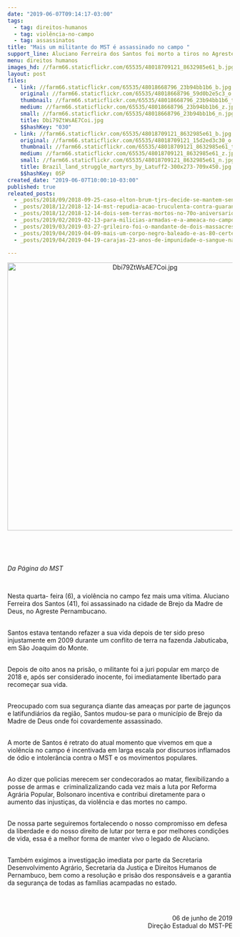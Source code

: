 ```yaml
---
date: "2019-06-07T09:14:17-03:00"
tags:
  - tag: direitos-humanos
  - tag: violência-no-campo
  - tag: assassinatos
title: "Mais um militante do MST é assassinado no campo "
support_line: Aluciano Ferreira dos Santos foi morto a tiros no Agreste Pernambucano
menu: direitos humanos
images_hd: //farm66.staticflickr.com/65535/48018709121_8632985e61_b.jpg
layout: post
files:
  - link: //farm66.staticflickr.com/65535/48018668796_23b94bb1b6_b.jpg
    original: //farm66.staticflickr.com/65535/48018668796_59d0b2e5c3_o.jpg
    thumbnail: //farm66.staticflickr.com/65535/48018668796_23b94bb1b6_t.jpg
    medium: //farm66.staticflickr.com/65535/48018668796_23b94bb1b6_z.jpg
    small: //farm66.staticflickr.com/65535/48018668796_23b94bb1b6_n.jpg
    title: Dbi79ZtWsAE7Coi.jpg
    $$hashKey: "030"
  - link: //farm66.staticflickr.com/65535/48018709121_8632985e61_b.jpg
    original: //farm66.staticflickr.com/65535/48018709121_15d2ed3c30_o.jpg
    thumbnail: //farm66.staticflickr.com/65535/48018709121_8632985e61_t.jpg
    medium: //farm66.staticflickr.com/65535/48018709121_8632985e61_z.jpg
    small: //farm66.staticflickr.com/65535/48018709121_8632985e61_n.jpg
    title: Brazil_land_struggle_martyrs_by_Latuff2-300x273-709x450.jpg
    $$hashKey: 05P
created_date: "2019-06-07T10:00:10-03:00"
published: true
releated_posts:
  - _posts/2018/09/2018-09-25-caso-elton-brum-tjrs-decide-se-mantem-sentenca-do-juri-popular-que-condenou-pm-que-matou-sem-terra.md
  - _posts/2018/12/2018-12-14-mst-repudia-acao-truculenta-contra-guarani-kaiowa-em-ms.md
  - _posts/2018/12/2018-12-14-dois-sem-terras-mortos-no-70o-aniversario-da-declaracao-universal-dos-direitos-humanos.md
  - _posts/2019/02/2019-02-13-para-milicias-armadas-e-a-ameaca-no-campo.md
  - _posts/2019/03/2019-03-27-grileiro-foi-o-mandante-de-dois-massacres-na-regiao-de-tucurui-pa-que-vitimaram-seis-pessoas.md
  - _posts/2019/04/2019-04-09-mais-um-corpo-negro-baleado-e-as-80-certezas-do-exercito-brasileiro.md
  - _posts/2019/04/2019-04-19-carajas-23-anos-de-impunidade-o-sangue-nao-para-de-derramar.md

---
```

<p style="text-align:center"><img alt="Dbi79ZtWsAE7Coi.jpg" height="600" src="//farm66.staticflickr.com/65535/48018668796_23b94bb1b6_b.jpg" width="600" /></p>

<p>&nbsp;</p>

<p>&nbsp;</p>

<p><em>Da P&aacute;gina do MST </em></p>

<p>&nbsp;</p>

<p>Nesta quarta- feira (6), a viol&ecirc;ncia no campo fez mais uma v&iacute;tima. Aluciano Ferreira dos Santos (41), foi assassinado&nbsp;na cidade de Brejo da Madre de Deus, no Agreste Pernambucano.</p>

<p><br />
Santos estava tentando refazer a sua vida depois de ter sido preso injustamente em 2009 durante um conflito de terra na fazenda Jabuticaba, em S&atilde;o Joaquim do Monte.</p>

<p><br />
Depois de oito anos na pris&atilde;o, o militante foi a juri popular em mar&ccedil;o de 2018 e, ap&oacute;s ser considerado inocente, foi imediatamente libertado para recome&ccedil;ar sua vida.</p>

<p><br />
Preocupado com sua seguran&ccedil;a diante das amea&ccedil;as por parte de jagun&ccedil;os e latifundi&aacute;rios da regi&atilde;o, Santos mudou-se para o munic&iacute;pio de Brejo da Madre de Deus onde foi covardemente assassinado.</p>

<p><br />
A morte de Santos &eacute; retrato do atual momento que vivemos em que a viol&ecirc;ncia no campo &eacute; incentivada em larga escala por discursos inflamados de &oacute;dio e intoler&acirc;ncia contra o MST e os movimentos populares.</p>

<p><br />
Ao dizer que policias merecem ser condecorados ao matar, flexibilizando a posse de armas e&nbsp; criminalizalizando cada vez mais a luta por Reforma Agr&aacute;ria Popular, Bolsonaro incentiva e contribui diretamente para o aumento das injusti&ccedil;as, da viol&ecirc;ncia e das mortes no campo.&nbsp;<br />
&nbsp;</p>

<p>De nossa parte seguiremos fortalecendo o nosso compromisso em defesa da liberdade e do nosso direito de lutar por terra e por melhores condi&ccedil;&otilde;es de vida, essa &eacute; a melhor forma de manter vivo o legado de Aluciano.</p>

<p><br />
Tamb&eacute;m exigimos a investiga&ccedil;&atilde;o imediata por parte da&nbsp;Secretaria Desenvolvimento Agr&aacute;rio, Secretaria da Justi&ccedil;a e Direitos Humanos de Pernambuco, bem como a resolu&ccedil;&atilde;o e pris&atilde;o dos respons&aacute;veis e a garantia da seguran&ccedil;a de todas as fam&iacute;lias acampadas no estado.</p>

<p style="text-align: right;"><br />
&nbsp;</p>

<p style="text-align: right;">06 de junho de 2019<br />
Dire&ccedil;&atilde;o Estadual do MST-PE</p>
